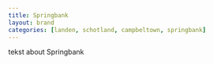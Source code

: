 ```yaml
---
title: Springbank
layout: brand
categories: [landen, schotland, campbeltown, springbank]
---
```


tekst about Springbank